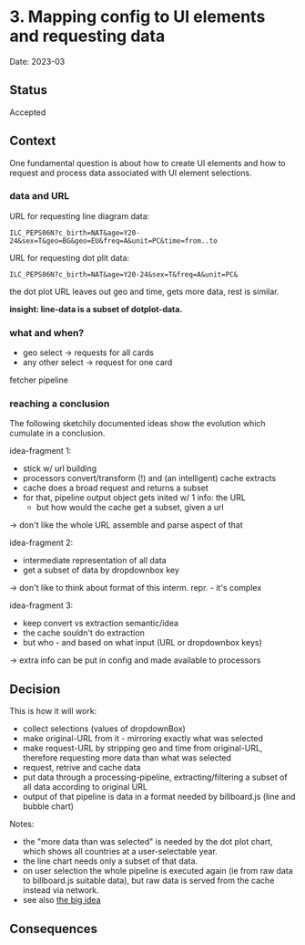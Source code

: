# 3. Mapping config to UI elements and requesting data

Date: 2023-03

## Status

Accepted

## Context

One fundamental question is about how to create UI elements and how to request and process data associated with UI element selections.

### data and URL

URL for requesting line diagram data:

    ILC_PEPS06N?c_birth=NAT&age=Y20-24&sex=T&geo=BG&geo=EU&freq=A&unit=PC&time=from..to

URL for requesting dot plit data:

    ILC_PEPS06N?c_birth=NAT&age=Y20-24&sex=T&freq=A&unit=PC&

the dot plot URL leaves out geo and time, gets more data, rest is similar.

**insight: line-data is a subset of dotplot-data.**


### what and when?

- geo select -> requests for all cards
- any other select -> request for one card

fetcher
pipeline

### reaching a conclusion

The following sketchily documented ideas show the evolution which cumulate in a conclusion.

idea-fragment 1:
- stick w/ url building
- processors convert/transform (!) and (an intelligent) cache extracts
- cache does a broad request and returns a subset
- for that, pipeline output object gets inited w/ 1 info: the URL
  - but how would the cache get a subset, given a url
  
-> don't like the whole URL assemble and parse aspect of that

idea-fragment 2:
- intermediate representation of all data
- get a subset of data by dropdownbox key

-> don't like to think about format of this interm. repr. - it's complex

idea-fragment 3:
- keep convert vs extraction semantic/idea
- the cache souldn't do extraction
- but who - and based on what input (URL or dropdownbox keys)

-> extra info can be put in config and made available to processors

## Decision

This is how it will work:

- collect selections (values of dropdownBox)
- make original-URL from it - mirroring exactly what was selected
- make request-URL by stripping geo and time from original-URL, therefore requesting more data than what was selected
- request, retrive and cache data
- put data through a processing-pipeline, extracting/filtering a subset of all data according to original URL
- output of that pipeline is data in a format needed by billboard.js (line and bubble chart)

Notes: 

- the "more data than was selected" is needed by the dot plot chart, which shows all countries at a user-selectable year.
- the line chart needs only a subset of that data.
- on user selection the whole pipeline is executed again (ie from raw data to billboard.js suitable data), but raw data is served from the cache instead via network.
- see also [the big idea](../technical/theBigIdea.md)

## Consequences

